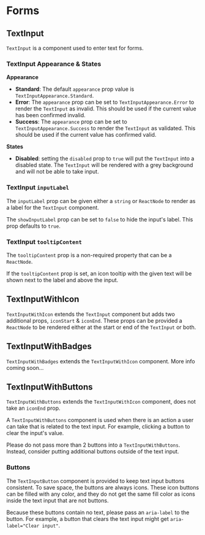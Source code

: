 # Forms

## TextInput
`TextInput` is a component used to enter text for forms.

### TextInput Appearance & States

**Appearance**
 
 - **Standard**: The default `appearance` prop value is `TextInputAppearance.Standard`.
 - **Error**: The `appearance` prop can be set to `TextInputAppearance.Error`  to render the `TextInput` as invalid. This should be used if the current value has been confirmed invalid.
 - **Success**: The `appearance` prop can be set to `TextInputAppearance.Success` to render the `TextInput` as validated. This should be used if the current value has confirmed valid.

**States**
 
 - **Disabled**: setting the `disabled` prop to `true` will put the `TextInput` into a disabled state. The `TextInput` will be rendered with a grey background and will not be able to take input.
 
### TextInput `inputLabel`

The `inputLabel` prop can be given either a `string` or `ReactNode` to render as a label for the `TextInput` component.

The `showInputLabel` prop can be set to `false` to hide the input's label. This prop defaults to `true`. 

### TextInput `tooltipContent`

The `tooltipContent` prop is a non-required property that can be a `ReactNode`.

If the `tooltipContent` prop is set, an icon tooltip with the given text will be shown next to the label and above the input.

## TextInputWithIcon
`TextInputWithIcon` extends the `TextInput` component but adds two additional props, `iconStart` & `iconEnd`. These props can be provided a `ReactNode` to be rendered either at the start or end of the `TextInput` or both.

## TextInputWithBadges
`TextInputWithBadges` extends the `TextInputWithIcon` component. More info coming soon...

## TextInputWithButtons
`TextInputWithButtons` extends the `TextInputWithIcon` component, does not take an `iconEnd` prop.

A `TextInputWithButtons` component is used when there is an action a user can take that is related to the text input. For example, clicking a button to clear the input's value.

Please do not pass more than 2 buttons into a `TextInputWithButtons`. Instead, consider putting additional buttons outside of the text input.

### Buttons
The `TextInputButton` component is provided to keep text input buttons consistent. To save space, the buttons are always icons. These icon buttons can be filled with any color, and they do not get the same fill color as icons inside the text input that are not buttons.

Because these buttons contain no text, please pass an `aria-label` to the button. For example, a button that clears the text input might get `aria-label="Clear input"`.
